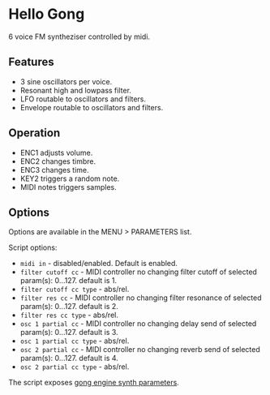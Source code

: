 ---
---

# Hello Gong

6 voice FM syntheziser controlled by midi.

## Features

- 3 sine oscillators per voice.
- Resonant high and lowpass filter.
- LFO routable to oscillators and filters.
- Envelope routable to oscillators and filters.

## Operation

- ENC1 adjusts volume.
- ENC2 changes timbre.
- ENC3 changes time.
- KEY2 triggers a random note.
- MIDI notes triggers samples.

## Options

Options are available in the MENU > PARAMETERS list.

Script options:

- `midi in` - disabled/enabled. Default is enabled.
- `filter cutoff cc` - MIDI controller no changing filter cutoff of selected param(s): 0...127. default is 1.
- `filter cutoff cc type` - abs/rel.
- `filter res cc` - MIDI controller no changing filter resonance of selected param(s): 0...127. default is 2.
- `filter res cc type` - abs/rel.
- `osc 1 partial cc` - MIDI controller no changing delay send of selected param(s): 0...127. default is 3.
- `osc 1 partial cc type` - abs/rel.
- `osc 2 partial cc` - MIDI controller no changing reverb send of selected param(s): 0...127. default is 4.
- `osc 2 partial cc type` - abs/rel.

The script exposes [gong engine synth parameters](../gong).


